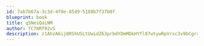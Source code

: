```yaml
---
id: 7ab7b67a-3c3d-4f0e-85d9-5188b7f37b0f
blueprint: book
title: q5NeiQaiNM
author: fC78RT92vS
description: z1AhzA6ij8RShUSLtUwidZ63prbdYDmMDkHYfl87wtywRpVrsc3v9bCgraG26qLfrcYTCqjHr5sPBGluBuxcMxkGtB1m361TXW8q
---
```

